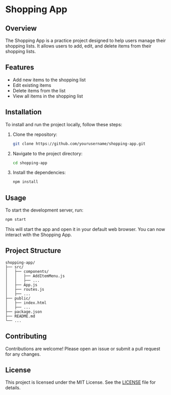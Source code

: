 # Shopping App

## Overview

The Shopping App is a practice project designed to help users manage their shopping lists. It allows users to add, edit, and delete items from their shopping lists.

## Features

- Add new items to the shopping list
- Edit existing items
- Delete items from the list
- View all items in the shopping list

## Installation

To install and run the project locally, follow these steps:

1. Clone the repository:
    ```bash
    git clone https://github.com/yourusername/shopping-app.git
    ```

2. Navigate to the project directory:
    ```bash
    cd shopping-app
    ```

3. Install the dependencies:
    ```bash
    npm install
    ```

## Usage

To start the development server, run:
```bash
npm start
```

This will start the app and open it in your default web browser. You can now interact with the Shopping App.

## Project Structure

```
shopping-app/
├── src/
│   ├── components/
│   │   ├── AddItemMenu.js
│   │   ├── ...
│   ├── App.js
│   ├── routes.js
│   ├── ...
├── public/
│   ├── index.html
│   ├── ...
├── package.json
├── README.md
└── ...
```

## Contributing

Contributions are welcome! Please open an issue or submit a pull request for any changes.

## License

This project is licensed under the MIT License. See the [LICENSE](LICENSE) file for details.